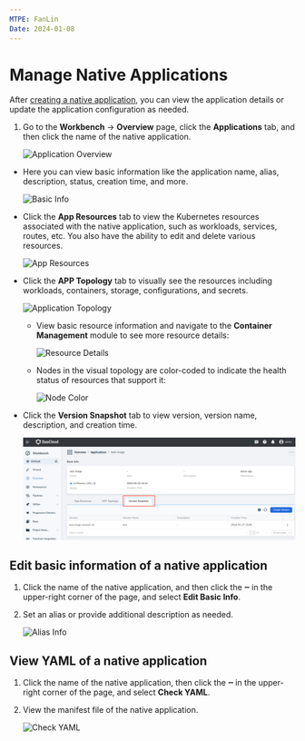 ```yaml
---
MTPE: FanLin
Date: 2024-01-08
---
```


# Manage Native Applications

After [creating a native application](native-app.md#create-a-native-application), you can view the application details or update the application configuration as needed.

1. Go to the __Workbench__ -> __Overview__ page, click the __Applications__ tab, and then click the name of the native application.

    ![Application Overview](../../images/native-app01.png)

- Here you can view basic information like the application name, alias, description, status, creation time, and more.

    ![Basic Info](../../images/native-app02.png)

- Click the __App Resources__ tab to view the Kubernetes resources associated with the native application, such as workloads, services, routes, etc. You also have the ability to edit and delete various resources.

    ![App Resources](../../images/native-app03.png)

- Click the __APP Topology__ tab to visually see the resources including workloads, containers, storage, configurations, and secrets.

    ![Application Topology](../../images/native-app04.png)

    - View basic resource information and navigate to the __Container Management__ module to see more resource details:

        ![Resource Details](../../images/native-app05.png)

    - Nodes in the visual topology are color-coded to indicate the health status of resources that support it:

        ![Node Color](../../images/native-app06.png)

- Click the __Version Snapshot__ tab to view version, version name, description, and creation time. 

    ![Snapshot](../../images/native-app09.png)

## Edit basic information of a native application

1. Click the name of the native application, and then click the __ⵈ__ in the upper-right corner of the page, and select __Edit Basic Info__.

2. Set an alias or provide additional description as needed.

    ![Alias Info](../../images/native-app07.png)

## View YAML of a native application

1. Click the name of the native application, then click the __ⵈ__ in the upper-right corner of the page, and select __Check YAML__.

2. View the manifest file of the native application.

    ![Check YAML](../../images/native-app08.png)
